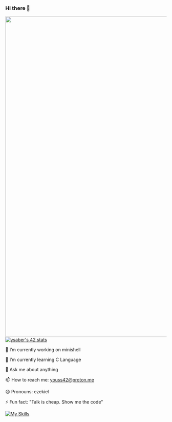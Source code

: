 ### Hi there 👋

<!--
**YouS64/YouS64** is a ✨ _special_ ✨ repository because its `README.md` (this file) appears on your GitHub profile.

Here are some ideas to get you started:

- 🔭 I’m currently working on minishell
- 🌱 I’m currently learning C
- 👯 I’m looking to collaborate on ...
- 🤔 I’m looking for help with ...
- 💬 Ask me about anything
- 📫 How to reach me: youss42@proton.me
- 😄 Pronouns: ezekiel
- ⚡ Fun fact: "Talk is cheap. Show me the code"
-->
<img src="https://user-images.githubusercontent.com/74038190/225813708-98b745f2-7d22-48cf-9150-083f1b00d6c9.gif" width="1000"/>
<a href="https://github.com/oakoudad/badge42"><img src="https://badge.mediaplus.ma/binary/ysaber" alt="ysaber's 42 stats" /></a>


🔭 I’m currently working on minishell

🌱 I’m currently learning C Language 

💬 Ask me about anything

📫 How to reach me: youss42@proton.me

😄 Pronouns: ezekiel

⚡ Fun fact: "Talk is cheap. Show me the code"




[![My Skills](https://skillicons.dev/icons?i=c++,cmake,git,go,html,css,py,vim,vscode,aiscript,c,django&theme=light)](https://skillicons.dev)

